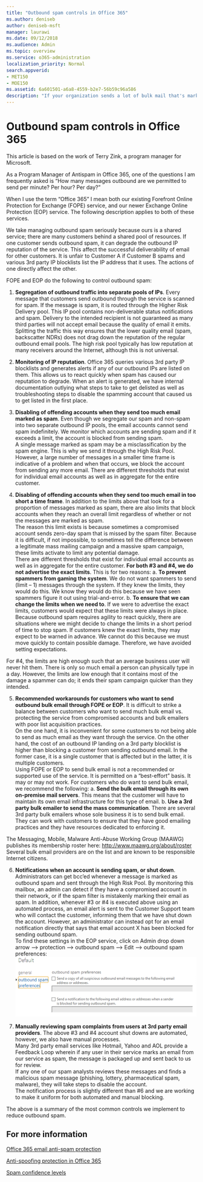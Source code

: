 ```yaml
---
title: "Outbound spam controls in Office 365"
ms.author: deniseb
author: deniseb-msft
manager: laurawi
ms.date: 09/12/2018
ms.audience: Admin
ms.topic: overview
ms.service: o365-administration
localization_priority: Normal
search.appverid:
- MET150
- MOE150
ms.assetid: 6a601501-a6a8-4559-b2e7-56b59c96a586
description: "If your organization sends a lot of bulk mail that's marked as spam, you could get blocked from sending email with Office 365. Read this article to learn more about why this happens and what you can do about it."
---
```


# Outbound spam controls in Office 365

This article is based on the work of Terry Zink, a program manager for Microsoft.

As a Program Manager of Antispam in Office 365, one of the questions I am frequently asked is “How many messages outbound are we permitted to send per minute? Per hour? Per day?”

When I use the term “Office 365” I mean both our existing Forefront Online Protection for Exchange (FOPE) service, and our newer Exchange Online Protection (EOP) service. The following description applies to both of these services.

We take managing outbound spam seriously because ours is a shared service; there are many customers behind a shared pool of resources. If one customer sends outbound spam, it can degrade the outbound IP reputation of the service. This affect the successful deliverability of email for other customers. It is unfair to Customer A if Customer B spams and various 3rd party IP blocklists list the IP address that it uses. The actions of one directly affect the other.

FOPE and EOP do the following to control outbound spam: 

1. **Segregation of outbound traffic into separate pools of IPs**. Every message that customers send outbound through the service is scanned for spam. If the message is spam, it is routed through the Higher Risk Delivery pool. This IP pool contains non-deliverable status notifications and spam. Delivery to the intended recipient is not guaranteed as many third parties will not accept email because the quality of email it emits.<br/>Splitting the traffic this way ensures that the lower quality email (spam, backscatter NDRs) does not drag down the reputation of the regular outbound email pools. The high risk pool typically has low reputation at many receivers around the Internet, although this is not universal. 

2. **Monitoring of IP reputation**. Office 365 queries various 3rd party IP blocklists and generates alerts if any of our outbound IPs are listed on them. This allows us to react quickly when spam has caused our reputation to degrade. When an alert is generated, we have internal documentation outlying what steps to take to get delisted as well as troubleshooting steps to disable the spamming account that caused us to get listed in the first place. 

3. **Disabling of offending accounts when they send too much email marked as spam**. Even though we segregate our spam and non-spam into two separate outbound IP pools,  the email accounts cannot send spam indefinitely. We monitor which accounts are sending spam and if it exceeds a limit, the account is blocked from sending spam.<br/>A single message marked as spam may be a misclassification by the spam engine. This is why we send it through the High Risk Pool. However, a large number of messages in a smaller time frame is indicative of a problem and when that occurs, we block the account from sending any more email. 
There are different thresholds that exist for individual email accounts as well as in aggregate for the entire customer. 

4. **Disabling of offending accounts when they send too much email in too short a time frame**. In addition to the limits above that look for a proportion of messages marked as spam, there are also limits that block accounts when they reach an overall limit regardless of whether or not the messages are marked as spam.<br/>The reason this limit exists is because sometimes a compromised account sends zero-day spam that is missed by the spam filter. Because it is difficult, if not impossible, to sometimes tell the difference between a legitimate mass mailing campaign and a massive spam campaign, these limits activate to limit any potential damage.<br/>There are different thresholds that exist for individual email accounts as well as in aggregate for the entire customer. 
**For both #3 and #4, we do not advertise the exact limits**. This is for two reasons: 
    a. **To prevent spammers from gaming the system**. We do not want spammers to send (limit – 1) messages through the system. If they knew the limits, they would do this. We know they would do this because we have seen spammers figure it out using trial-and-error. 
    b. **To ensure that we can change the limits when we need to**. If we were to advertise the exact limits, customers would expect that these limits were always in place. Because outbound spam requires agility to react quickly, there are situations where we might decide to change the limits in a short period of time to stop spam. If customers knew the exact limits, they may expect to be warned in advance. We cannot do this because we must move quickly to contain possible damage. Therefore, we have avoided setting expectations.

For #4, the limits are high enough such that an average business user will never hit them. There is only so much email a person can physically type in a day. However, the limits are low enough that it contains most of the damage a spammer can do; it ends their spam campaign quicker than they intended. 

5. **Recommended workarounds for customers who want to send outbound bulk email through FOPE or EOP**. It is difficult to strike a balance between customers who want to send much bulk email vs. protecting the service from compromised accounts and bulk emailers with poor list acquisition practices.<br/>On the one hand, it is inconvenient for some customers to not being able to send as much email as they want through the service. On the other hand, the cost of an outbound IP landing on a 3rd party blocklist is higher than blocking a customer from sending outbound email. In the former case, it is a single customer that is affected  but in the latter, it is multiple customers.<br/>Using FOPE or EOP to send bulk email is not a recommended or supported use of the service. It is permitted on a “best-effort” basis. It may or may not work. For customers who do want to send bulk email, we recommend the following: 
    a. **Send the bulk email through its own on-premise mail servers**. This means that the customer will have to maintain its own email infrastructure for this type of email. 
    b. **Use a 3rd party bulk emailer to send the mass communication**. There are several 3rd party bulk emailers whose sole business it is to send bulk email. They can work with customers to ensure that they have good emailing practices and they have resources dedicated to enforcing it. 

The Messaging, Mobile, Malware Anti-Abuse Working Group (MAAWG) publishes its membership roster here: http://www.maawg.org/about/roster 
Several bulk email providers are on the list and are known to be responsible Internet citizens. 

6. **Notifications when an account is sending spam, or shut down**. Administrators can get bcc’ed whenever a message is marked as outbound spam and sent through the High Risk Pool. By monitoring this mailbox, an admin can detect if they have a compromised account in their network, or if the spam filter is mistakenly marking their email as spam. 
In addition, whenever #3 or #4 is executed above using an automated process, an email alert is sent to the Customer Support team who will contact the customer, informing them that we have shut down the account. However, an administrator can instead opt for an email notification directly that says that email account X has been blocked for sending outbound spam.<br/>To find these settings in the EOP service, click on Admin drop down arrow –> protection –> outbound spam –> Edit –> outbound spam preferences:<br/>![outbound spam preferences](media/outboundspampreferences.png)<br/> 
 
7. **Manually reviewing spam complaints from users at 3rd party email providers**. The above #3 and #4 account shut downs are automated, however, we also have manual processes.<br/>Many 3rd party email services like Hotmail, Yahoo and AOL provide a Feedback Loop wherein if any user in their service marks an email from our service as spam, the message is packaged up and sent back to us for review.<br/>If any one of our spam analysts reviews these messages and finds a malicious spam message (phishing, lottery, pharmaceutical spam, malware), they will take steps to disable the account.<br/>The notification process is slightly different than #6 and we are working to make it uniform for both automated and manual blocking.

The above is a summary of the most common controls we implement to reduce outbound spam.
  
## For more information

[Office 365 email anti-spam protection](anti-spam-protection.md)

[Anti-spoofing protection in Office 365](anti-spoofing-protection.md)

[Spam confidence levels](spam-confidence-levels.md)
